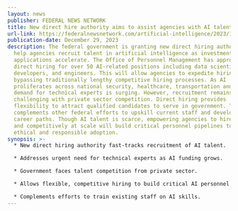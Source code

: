 ```yaml
---
layout: news
publisher: FEDERAL NEWS NETWORK
title: New direct hire authority aims to assist agencies with AI talent surge
url-link: https://federalnewsnetwork.com/artificial-intelligence/2023/12/new-direct-hire-authority-aims-to-assist-agencies-with-ai-talent-surge/
publication-date: December 29, 2023
description: The federal government is granting new direct hiring authority to
  help agencies recruit talent in artificial intelligence as investments and
  applications accelerate. The Office of Personnel Management has approved
  direct hiring for over 50 AI-related positions including data scientists,
  developers, and engineers. This will allow agencies to expedite hiring,
  bypassing traditionally lengthy competitive hiring processes. As AI
  proliferates across national security, healthcare, transportation and more,
  demand for technical experts is surging. However, recruitment remains
  challenging with private sector competition. Direct hiring provides
  flexibility to attract qualified candidates to serve in government. This
  complements other federal efforts to upskill current staff and develop AI
  career paths. Though AI talent is scarce, empowering agencies to hire rapidly
  and competitively at scale will build critical personnel pipelines to support
  ethical and responsible adoption.
synopsis: >-
  * New direct hiring authority fast-tracks recruitment of AI talent.

  * Addresses urgent need for technical experts as AI funding grows.

  * Government faces talent competition from private sector.

  * Allows flexible, competitive hiring to build critical AI personnel pipelines.

  * Complements efforts to train existing staff on AI skills.
---
```


